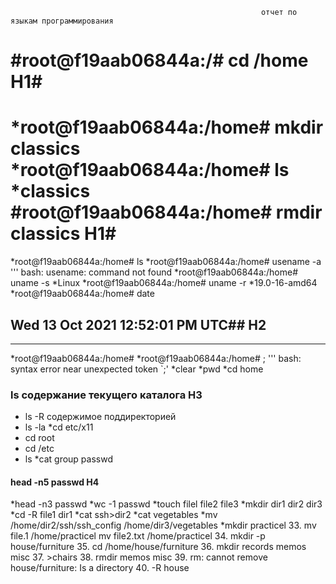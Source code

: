                                                             отчет по языкам программирования
                                                            
#root@f19aab06844a:/# cd /home H1#
==================================
*root@f19aab06844a:/home# mkdir classics
*root@f19aab06844a:/home# ls
*classics 
#root@f19aab06844a:/home# rmdir classics H1#
==============================================
*root@f19aab06844a:/home# ls
*root@f19aab06844a:/home# usename -a
''' bash: usename: command not found
*root@f19aab06844a:/home# uname -s
*Linux
*root@f19aab06844a:/home# uname -r
*19.0-16-amd64
*root@f19aab06844a:/home# date
## Wed 13 Oct 2021 12:52:01 PM UTC## H2
---------------------------------------
*root@f19aab06844a:/home# 
*root@f19aab06844a:/home# ;
''' bash: syntax error near unexpected token `;'
*clear
*pwd
*cd home
### ls содержание текущего каталога H3 ###
* ls -R содержимое поддиректорией
* ls -la
*cd etc/x11
* cd root
* cd /etc
* ls
*cat group passwd
#### head -n5 passwd H4 #### 
*head -n3 passwd
*wc -1 passwd
*touch filel file2 file3
*mkdir dir1 dir2 dir3
*cd -R file1 dir1
*cat ssh>dir2
*cat vegetables 
*mv /home/dir2/ssh/ssh_config /home/dir3/vegetables
*mkdir practicel
33. mv file.1 /home/practicel
    mv file2.txt /home/practicel
34. mkdir -p house/furniture
35. cd /home/house/furniture
36. mkdir records memos misc
37. >chairs
38. rmdir memos misc
39. rm: cannot remove house/furniture: Is a directory
40. -R house
